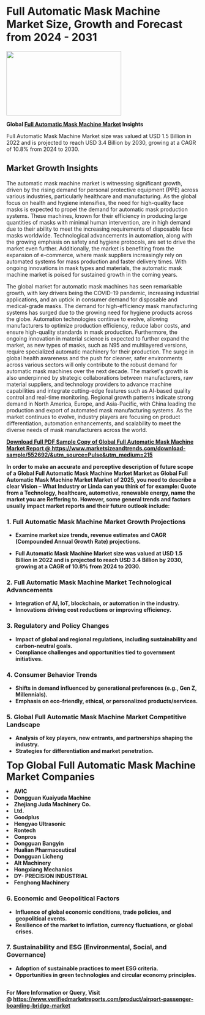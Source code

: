 <H1>Full Automatic Mask Machine Market Size, Growth and Forecast from 2024 - 2031</H1><img class="aligncenter size-medium wp-image-584254" src="https://thirdeyenews.in/wp-content/uploads/2024/09/Global-Market-Research-300x168.jpeg" alt="" width="300" height="168" /><p><strong>Global&nbsp;<a href="https://www.marketsizeandtrends.com/download-sample/552692/&amp;utm_source=Pulse&amp;utm_medium=215">Full Automatic Mask Machine Market</a> Insights</strong></p><p>Full Automatic Mask Machine Market size was valued at USD 1.5 Billion in 2022 and is projected to reach USD 3.4 Billion by 2030, growing at a CAGR of 10.8% from 2024 to 2030.</p><p><h2>Market Growth Insights</h2> <p>The automatic mask machine market is witnessing significant growth, driven by the rising demand for personal protective equipment (PPE) across various industries, particularly healthcare and manufacturing. As the global focus on health and hygiene intensifies, the need for high-quality face masks is expected to propel the demand for automatic mask production systems. These machines, known for their efficiency in producing large quantities of masks with minimal human intervention, are in high demand due to their ability to meet the increasing requirements of disposable face masks worldwide. Technological advancements in automation, along with the growing emphasis on safety and hygiene protocols, are set to drive the market even further. Additionally, the market is benefiting from the expansion of e-commerce, where mask suppliers increasingly rely on automated systems for mass production and faster delivery times. With ongoing innovations in mask types and materials, the automatic mask machine market is poised for sustained growth in the coming years.</p> <p><strong><a href="#"></a></strong></p> <p>The global market for automatic mask machines has seen remarkable growth, with key drivers being the COVID-19 pandemic, increasing industrial applications, and an uptick in consumer demand for disposable and medical-grade masks. The demand for high-efficiency mask manufacturing systems has surged due to the growing need for hygiene products across the globe. Automation technologies continue to evolve, allowing manufacturers to optimize production efficiency, reduce labor costs, and ensure high-quality standards in mask production. Furthermore, the ongoing innovation in material science is expected to further expand the market, as new types of masks, such as N95 and multilayered versions, require specialized automatic machinery for their production. The surge in global health awareness and the push for cleaner, safer environments across various sectors will only contribute to the robust demand for automatic mask machines over the next decade. The market's growth is also underpinned by strategic collaborations between manufacturers, raw material suppliers, and technology providers to advance machine capabilities and integrate cutting-edge features such as AI-based quality control and real-time monitoring. Regional growth patterns indicate strong demand in North America, Europe, and Asia-Pacific, with China leading the production and export of automated mask manufacturing systems. As the market continues to evolve, industry players are focusing on product differentiation, automation enhancements, and scalability to meet the diverse needs of mask manufacturers across the world. <p><strong><a href="#"></p><p><span class=""><strong>Download Full PDF Sample Copy of Global Full Automatic Mask Machine Market Report</strong> @ <a href="https://www.marketsizeandtrends.com/download-sample/552692/&amp;utm_source=Pulse&amp;utm_medium=215" target="_blank">https://www.marketsizeandtrends.com/download-sample/552692/&amp;utm_source=Pulse&amp;utm_medium=215</a></span></p><p>In order to make an accurate and perceptive description of future scope of a Global&nbsp;Full Automatic Mask Machine Market Market as Global&nbsp;Full Automatic Mask Machine Market Market of 2025, you need to describe a clear Vision &ndash; What Industry or Linda can you think of for example: Quote from a Technology, healthcare, automotive, renewable energy, name the market you are Reffering to. However, some general trends and factors usually impact market reports and their future outlook include:</p><h3>1.&nbsp;<strong>Full Automatic Mask Machine Market Growth Projections</strong></h3><ul><li>Examine market size trends, revenue estimates and CAGR (Compounded Annual Growth Rate) projections.</li><li><p>Full Automatic Mask Machine Market size was valued at USD 1.5 Billion in 2022 and is projected to reach USD 3.4 Billion by 2030, growing at a CAGR of 10.8% from 2024 to 2030.</p></li></ul><h3>2.&nbsp;<strong>Full Automatic Mask Machine Market Technological Advancements</strong></h3><ul><li>Integration of AI, IoT, blockchain, or automation in the industry.</li><li>Innovations driving cost reductions or improving efficiency.</li></ul><h3>3.&nbsp;<strong>Regulatory and Policy Changes</strong></h3><ul><li>Impact of global and regional regulations, including sustainability and carbon-neutral goals.</li><li>Compliance challenges and opportunities tied to government initiatives.</li></ul><h3>4.&nbsp;<strong>Consumer Behavior Trends</strong></h3><ul><li>Shifts in demand influenced by generational preferences (e.g., Gen Z, Millennials).</li><li>Emphasis on eco-friendly, ethical, or personalized products/services.</li></ul><h3>5.&nbsp;<strong>Global Full Automatic Mask Machine Market Competitive Landscape</strong></h3><ul><li>Analysis of key players, new entrants, and partnerships shaping the industry.</li><li>Strategies for differentiation and market penetration.</li></ul><p data-pm-slice="1 1 []"><span style="color: inherit; font-family: inherit; font-size: 25px;">Top Global Full Automatic Mask Machine Market Companies</span></p><div class="" data-test-id=""><p><li>AVIC</li><li> Dongguan Kuaiyuda Machine</li><li> Zhejiang Juda Machinery Co.</li><li> Ltd.</li><li> Goodplus</li><li> Hengyao Ultrasonic</li><li> Rontech</li><li> Conpros</li><li> Dongguan Bangyin</li><li> Hualian Pharmaceutical</li><li> Dongguan Licheng</li><li> Alt Machinery</li><li> Hongxiang Mechanics</li><li> DY- PRECISION INDUSTRIAL</li><li> Fenghong Machinery</li></p></div><h3>6.&nbsp;<strong>Economic and Geopolitical Factors</strong></h3><ul><li>Influence of global economic conditions, trade policies, and geopolitical events.</li><li>Resilience of the market to inflation, currency fluctuations, or global crises.</li></ul><h3>7.&nbsp;<strong>Sustainability and ESG (Environmental, Social, and Governance)</strong></h3><ul><li>Adoption of sustainable practices to meet ESG criteria.</li><li>Opportunities in green technologies and circular economy principles.</li></ul><h2><strong style="font-size: 14px;">For More Information or Query, Visit @&nbsp;</strong><a style="background-color: #ffffff; font-size: 14px;" href="https://www.marketsizeandtrends.com/report/full-automatic-mask-machine-market/" target="_blank">https://www.verifiedmarketreports.com/product/airport-passenger-boarding-bridge-market</a></h2>
